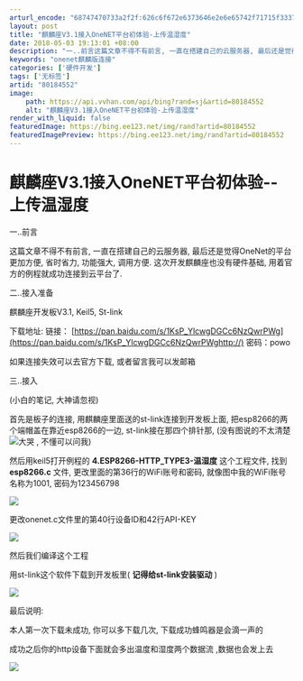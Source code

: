 ```yaml
---
arturl_encode: "68747470733a2f2f:626c6f672e6373646e2e6e65742f71715f3337383332393332:2f61727469636c652f64657461696c732f3830313834353532"
layout: post
title: "麒麟座V3.1接入OneNET平台初体验-上传温湿度"
date: 2018-05-03 19:13:01 +08:00
description: "一..前言这篇文章不得不有前言, 一直在搭建自己的云服务器, 最后还是觉得OneNet的平台更加方便"
keywords: "onenet麒麟版连接"
categories: ['硬件开发']
tags: ['无标签']
artid: "80184552"
image:
    path: https://api.vvhan.com/api/bing?rand=sj&artid=80184552
    alt: "麒麟座V3.1接入OneNET平台初体验-上传温湿度"
render_with_liquid: false
featuredImage: https://bing.ee123.net/img/rand?artid=80184552
featuredImagePreview: https://bing.ee123.net/img/rand?artid=80184552
---
```


# 麒麟座V3.1接入OneNET平台初体验--上传温湿度

一..前言

这篇文章不得不有前言, 一直在搭建自己的云服务器, 最后还是觉得OneNet的平台更加方便, 省时省力, 功能强大, 调用方便. 这次开发麒麟座也没有硬件基础, 用着官方的例程就成功连接到云平台了.

二..接入准备

麒麟座开发板V3.1, Keil5, St-link

下载地址: 链接：
[https://pan.baidu.com/s/1KsP_YlcwgDGCc6NzQwrPWg](https://pan.baidu.com/s/1KsP_YlcwgDGCc6NzQwrPWghttp://)
密码：powo

如果连接失效可以去官方下载, 或者留言我可以发邮箱

三..接入

(小白的笔记, 大神请忽视)

首先是板子的连接, 用麒麟座里面送的st-link连接到开发板上面, 把esp8266的两个端帽盖在靠近esp8266的一边, st-link接在那四个排针那,
(没有图说的不太清楚
![大哭](https://static-blog.csdn.net/xheditor/xheditor_emot/default/wail.gif)
, 不懂可以问我)

然后用keil5打开例程的
**4.ESP8266-HTTP_TYPE3-温湿度**
这个工程文件, 找到
**esp8266.c**
文件, 更改里面的第36行的WiFi账号和密码, 就像图中我的WiFi账号名称为1001, 密码为123456798

![](https://i-blog.csdnimg.cn/blog_migrate/a304d101fe7b43566c45eda707aa14b5.png)

更改onenet.c文件里的第40行设备ID和42行API-KEY

![](https://i-blog.csdnimg.cn/blog_migrate/ecec16e891a7056de398cd2601133ad9.png)

然后我们编译这个工程

用st-link这个软件下载到开发板里(
**记得给st-link安装驱动**
)

![](https://i-blog.csdnimg.cn/blog_migrate/0f9505f3d68d77986a3b2f6793c33395.png)

最后说明:

本人第一次下载未成功, 你可以多下载几次, 下载成功蜂鸣器是会滴一声的

成功之后你的http设备下面就会多出温度和湿度两个数据流 ,数据也会发上去

![](https://i-blog.csdnimg.cn/blog_migrate/5f118fa9628fd53cfc2123c97163be92.png)